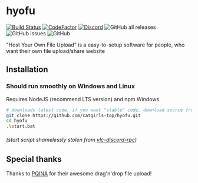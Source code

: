 # hyofu

[![Build Status](https://travis-ci.com/catgirls-top/hyofu.svg?token=rZzzbNq6iT4TaRFxfY4x&branch=main)](https://travis-ci.com/catgirls-top/hyofu) [![CodeFactor](https://www.codefactor.io/repository/github/catgirls-top/hyofu/badge)](https://www.codefactor.io/repository/github/catgirls-top/hyofu) [![Discord](https://img.shields.io/discord/813357148872245318)](https://discord.gg/ft5PV8pFRf) ![GitHub all releases](https://img.shields.io/github/downloads/catgirls-top/hyofu/total) ![GitHub issues](https://img.shields.io/github/issues/catgirls-top/hyofu) ![GitHub](https://img.shields.io/github/license/catgirls-top/hyofu)

 "Host Your Own File Upload" is a easy-to-setup software for people, who want their own file upload/share website


## Installation
### Should run smoothly on Windows and Linux
Requires NodeJS (recommend LTS version) and npm
Windows
```sh
# downloads latest code, if you want "stable" code, download source from releases
git clone https://github.com/catgirls-top/hyofu.git
cd hyofu
.\start.bat
```
######  (start script shamelessly stolen from [vlc-discord-rpc](https://github.com/Pigpog/vlc-discord-rpc))

## Special thanks
Thanks to [PQINA](https://pqina.nl/filepond/docs/) for their awesome drag'n'drop file upload!
